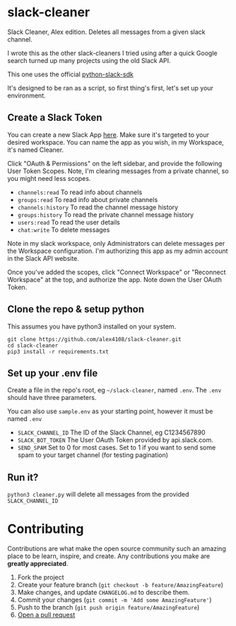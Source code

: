 # slack-cleaner

Slack Cleaner, Alex edition.  Deletes all messages from a given slack channel.

I wrote this as the other slack-cleaners I tried using after a quick Google search turned up many projects using the old Slack API.

This one uses the official [python-slack-sdk](https://github.com/slackapi/python-slack-sdk)

It's designed to be ran as a script, so first thing's first, let's set up your environment.

## Create a Slack Token

You can create a new Slack App [here](https://api.slack.com/apps).  Make sure it's targeted to your desired workspace.  You can name the app as you wish, in my Workspace, it's named Cleaner.

Click "OAuth & Permissions" on the left sidebar, and provide the following User Token Scopes.  Note, I'm clearing messages from a private channel, so you might need less scopes.

* `channels:read` To read info about channels
* `groups:read` To read info about private channels
* `channels:history` To read the channel message history
* `groups:history` To read the private channel message history
* `users:read` To read the user details
* `chat:write` To delete messages

Note in my slack workspace, only Administrators can delete messages per the Workspace configuration.  I'm authorizing this app as my admin account in the Slack API website.

Once you've added the scopes, click "Connect Workspace" or "Reconnect Workspace" at the top, and authorize the app.  Note down the User OAuth Token.

## Clone the repo & setup python

This assumes you have python3 installed on your system.

```
git clone https://github.com/alex4108/slack-cleaner.git
cd slack-cleaner
pip3 install -r requirements.txt
```

## Set up your .env file

Create a file in the repo's root, eg `~/slack-cleaner`, named `.env`.  The `.env` should have three parameters.

You can also use `sample.env` as your starting point, however it must be named `.env`

* `SLACK_CHANNEL_ID` The ID of the Slack Channel, eg C1234567890
* `SLACK_BOT_TOKEN` The User OAuth Token provided by api.slack.com.
* `SEND_SPAM` Set to 0 for most cases.  Set to 1 if you want to send some spam to your target channel (for testing pagination)

## Run it?

`python3 cleaner.py` will delete all messages from the provided `SLACK_CHANNEL_ID`

# Contributing

Contributions are what make the open source community such an amazing place to be learn, inspire, and create. Any contributions you make are **greatly appreciated**.

1. Fork the project
1. Create your feature branch (`git checkout -b feature/AmazingFeature`)
1. Make changes, and update `CHANGELOG.md` to describe them.
1. Commit your changes (`git commit -m 'Add some AmazingFeature'`)
1. Push to the branch (`git push origin feature/AmazingFeature`)
1. [Open a pull request](https://github.com/alex4108/slack-cleaner/compare)